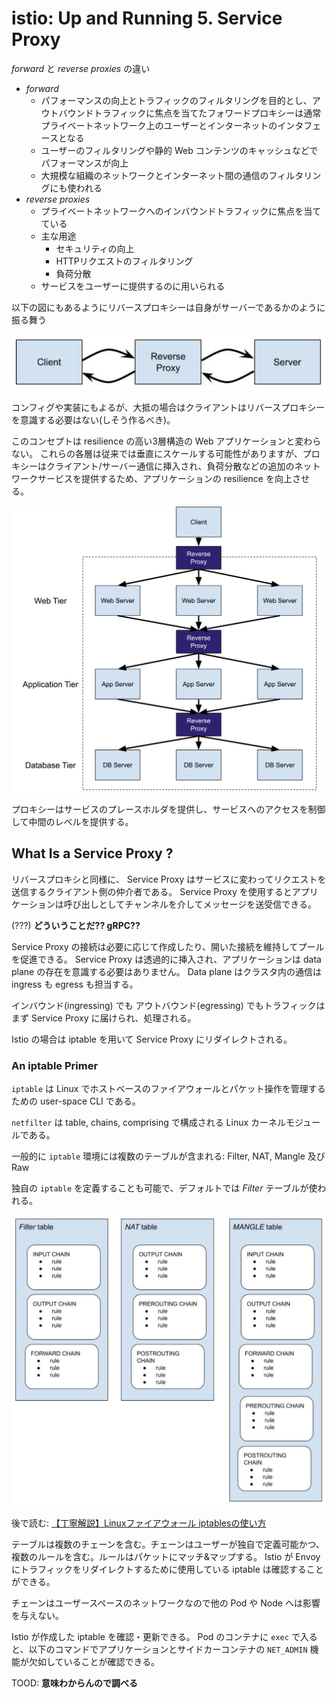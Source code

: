 # istio: Up and Running 5. Service Proxy

*forward* と *reverse proxies* の違い

- *forward*
  - パフォーマンスの向上とトラフィックのフィルタリングを目的とし、アウトバウンドトラフィックに焦点を当てたフォワードプロキシーは通常プライベートネットワーク上のユーザーとインターネットのインタフェースとなる
  - ユーザーのフィルタリングや静的 Web コンテンツのキャッシュなどでパフォーマンスが向上
  - 大規模な組織のネットワークとインターネット間の通信のフィルタリングにも使われる
- *reverse proxies*
  - プライベートネットワークへのインバウンドトラフィックに焦点を当てている
  - 主な用途
    - セキュリティの向上
    - HTTPリクエストのフィルタリング
    - 負荷分散
  - サービスをユーザーに提供するのに用いられる

以下の図にもあるようにリバースプロキシーは自身がサーバーであるかのように振る舞う

![](image/2019-10-23-20-12-04.png)

コンフィグや実装にもよるが、大抵の場合はクライアントはリバースプロキシーを意識する必要はない(しそう作るべき)。

このコンセプトは resilience の高い3層構造の Web アプリケーションと変わらない。
これらの各層は従来では垂直にスケールする可能性がありますが、プロキシーはクライアント/サーバー通信に挿入され、負荷分散などの追加のネットワークサービスを提供するため、アプリケーションの resilience を向上させる。

![](image/2019-10-23-20-25-42.png)

プロキシーはサービスのプレースホルダを提供し、サービスへのアクセスを制御して中間のレベルを提供する。

## What Is a Service Proxy ?

リバースプロキシと同様に、 Service Proxy はサービスに変わってリクエストを送信するクライアント側の仲介者である。
Service Proxy を使用するとアプリケーションは呼び出しとしてチャンネルを介してメッセージを送受信できる。

(???) **どういうことだ?? gRPC??**

Service Proxy の接続は必要に応じて作成したり、開いた接続を維持してプールを促進できる。
Service Proxy は透過的に挿入され、アプリケーションは data plane の存在を意識する必要はありません。
Data plane はクラスタ内の通信は ingress も egress も担当する。

インバウンド(ingressing) でも アウトバウンド(egressing) でもトラフィックはまず Service Proxy に届けられ、処理される。

Istio の場合は iptable を用いて Service Proxy にリダイレクトされる。

### An iptable Primer

`iptable` は Linux でホストベースのファイアウォールとパケット操作を管理するための user-space CLI である。

`netfilter` は table, chains, comprising で構成される Linux カーネルモジュールである。

一般的に `iptable` 環境には複数のテーブルが含まれる: Filter, NAT, Mangle 及び Raw

独自の `iptable` を定義することも可能で、デフォルトでは *Filter* テーブルが使われる。

![](image/2019-10-23-23-48-39.png)

後で読む: [【丁寧解説】Linuxファイアウォール iptablesの使い方](https://eng-entrance.com/linux-firewall)

テーブルは複数のチェーンを含む。チェーンはユーザーが独自で定義可能かつ、複数のルールを含む。ルールはパケットにマッチ&マップする。
Istio が Envoy にトラフィックをリダイレクトするために使用している iptable は確認することができる。

チェーンはユーザースペースのネットワークなので他の Pod や Node へは影響を与えない。

Istio が作成した iptable を確認・更新できる。
Pod のコンテナに `exec` で入ると、以下のコマンドでアプリケーションとサイドカーコンテナの `NET_ADMIN` 機能が欠如していることが確認できる。

TOOD: **意味わからんので調べる**
